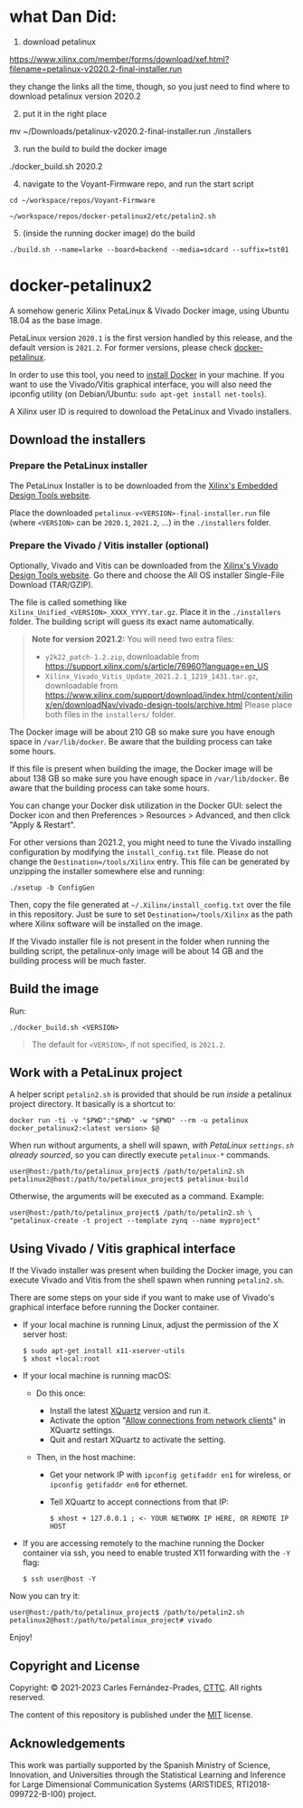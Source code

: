 <!-- prettier-ignore-start -->
[comment]: # (
SPDX-License-Identifier: MIT
)

[comment]: # (
SPDX-FileCopyrightText: 2021-2023 Carles Fernandez-Prades <carles.fernandez@cttc.es>
)
<!-- prettier-ignore-end -->

# what Dan Did:
1. download petalinux

https://www.xilinx.com/member/forms/download/xef.html?filename=petalinux-v2020.2-final-installer.run

they change the links all the time, though, so you just need to find where to download petalinux version 2020.2

2. put it in the right place

mv ~/Downloads/petalinux-v2020.2-final-installer.run ./installers

3. run the build to build the docker image

./docker_build.sh 2020.2

4. navigate to the Voyant-Firmware repo, and run the start script

```
cd ~/workspace/repos/Voyant-Firmware

~/workspace/repos/docker-petalinux2/etc/petalin2.sh 
```

5. (inside the running docker image) do the build

```
./build.sh --name=larke --board=backend --media=sdcard --suffix=tst01
```



# docker-petalinux2

A somehow generic Xilinx PetaLinux & Vivado Docker image, using Ubuntu 18.04 as
the base image.

PetaLinux version `2020.1` is the first version handled by this release, and the
default version is `2021.2`. For former versions, please check
[docker-petalinux](https://github.com/carlesfernandez/docker-petalinux).

In order to use this tool, you need to [install
Docker](https://docs.docker.com/get-docker/) in your machine. If you want to use
the Vivado/Vitis graphical interface, you will also need the ipconfig utility
(on Debian/Ubuntu: `sudo apt-get install net-tools`).

A Xilinx user ID is required to download the PetaLinux and Vivado installers.

## Download the installers

### Prepare the PetaLinux installer

The PetaLinux Installer is to be downloaded from the
[Xilinx's Embedded Design Tools website](https://www.xilinx.com/support/download/index.html/content/xilinx/en/downloadNav/embedded-design-tools.html).

Place the downloaded `petalinux-v<VERSION>-final-installer.run` file (where
`<VERSION>` can be `2020.1`, `2021.2`, ...) in the `./installers` folder.

### Prepare the Vivado / Vitis installer (optional)

Optionally, Vivado and Vitis can be downloaded from the
[Xilinx's Vivado Design Tools website](https://www.xilinx.com/support/download/index.html/content/xilinx/en/downloadNav/vivado-design-tools.html).
Go there and choose the All OS installer Single-File Download (TAR/GZIP).

The file is called something like `Xilinx_Unified_<VERSION>_XXXX_YYYY.tar.gz`.
Place it in the `./installers` folder. The building script will guess its exact
name automatically.

> **Note for version 2021.2:**
> You will need two extra files:
>  * `y2k22_patch-1.2.zip`, downloadable from https://support.xilinx.com/s/article/76960?language=en_US
>  * `Xilinx_Vivado_Vitis_Update_2021.2.1_1219_1431.tar.gz`, downloadable from
https://www.xilinx.com/support/download/index.html/content/xilinx/en/downloadNav/vivado-design-tools/archive.html
> Please place both files in the `installers/` folder.

The Docker image will be about 210 GB so make sure you have enough space in
`/var/lib/docker`. Be aware that the building process can take some hours.

If this file is present when building the image, the Docker image will be about
138 GB so make sure you have enough space in `/var/lib/docker`. Be aware that
the building process can take some hours.

You can change your Docker disk utilization in the Docker GUI: select the Docker
icon and then Preferences > Resources > Advanced, and then click "Apply &
Restart".

For other versions than 2021.2, you might need to tune the Vivado installing
configuration by modifying the `install_config.txt` file. Please do not change
the `Destination=/tools/Xilinx` entry. This file can be generated by unzipping
the installer somewhere else and running:

    ./xsetup -b ConfigGen

Then, copy the file generated at `~/.Xilinx/install_config.txt` over the file in
this repository. Just be sure to set `Destination=/tools/Xilinx` as the path
where Xilinx software will be installed on the image.

If the Vivado installer file is not present in the folder when running the
building script, the petalinux-only image will be about 14 GB and the building
process will be much faster.

## Build the image

Run:

    ./docker_build.sh <VERSION>

> The default for `<VERSION>`, if not specified, is `2021.2`.

## Work with a PetaLinux project

A helper script `petalin2.sh` is provided that should be run _inside_ a
petalinux project directory. It basically is a shortcut to:

    docker run -ti -v "$PWD":"$PWD" -w "$PWD" --rm -u petalinux docker_petalinux2:<latest version> $@

When run without arguments, a shell will spawn, _with PetaLinux `settings.sh`
already sourced_, so you can directly execute `petalinux-*` commands.

    user@host:/path/to/petalinux_project$ /path/to/petalin2.sh
    petalinux2@host:/path/to/petalinux_project$ petalinux-build

Otherwise, the arguments will be executed as a command. Example:

    user@host:/path/to/petalinux_project$ /path/to/petalin2.sh \
    "petalinux-create -t project --template zynq --name myproject"

## Using Vivado / Vitis graphical interface

If the Vivado installer was present when building the Docker image, you can
execute Vivado and Vitis from the shell spawn when running `petalin2.sh`.

There are some steps on your side if you want to make use of Vivado's graphical
interface before running the Docker container.

- If your local machine is running Linux, adjust the permission of the X server
  host:

      $ sudo apt-get install x11-xserver-utils
      $ xhost +local:root

- If your local machine is running macOS:

  - Do this once:

    - Install the latest [XQuartz](https://www.xquartz.org/) version and run it.
    - Activate the option
      "[Allow connections from network clients](https://blogs.oracle.com/oraclewebcentersuite/running-gui-applications-on-native-docker-containers-for-mac)"
      in XQuartz settings.
    - Quit and restart XQuartz to activate the setting.

  - Then, in the host machine:

    - Get your network IP with `ipconfig getifaddr en1` for wireless, or
      `ipconfig getifaddr en0` for ethernet.
    - Tell XQuartz to accept connections from that IP:

          $ xhost + 127.0.0.1 ; <- YOUR NETWORK IP HERE, OR REMOTE IP HOST

- If you are accessing remotely to the machine running the Docker container via
  ssh, you need to enable trusted X11 forwarding with the `-Y` flag:

      $ ssh user@host -Y

Now you can try it:

    user@host:/path/to/petalinux_project$ /path/to/petalin2.sh
    petalinux2@host:/path/to/petalinux_project# vivado

Enjoy!

## Copyright and License

Copyright: &copy; 2021-2023 Carles Fern&aacute;ndez-Prades,
[CTTC](https://www.cttc.cat). All rights reserved.

The content of this repository is published under the [MIT](./LICENSE) license.

## Acknowledgements

This work was partially supported by the Spanish Ministry of Science,
Innovation, and Universities through the Statistical Learning and Inference for
Large Dimensional Communication Systems (ARISTIDES, RTI2018-099722-B-I00)
project.

